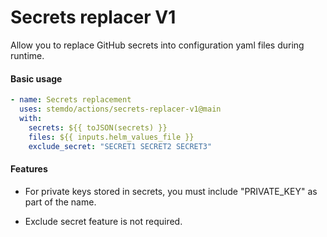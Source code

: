 # Secrets replacer V1

Allow you to replace GitHub secrets into configuration yaml files during runtime.

#### Basic usage
```yaml
- name: Secrets replacement
  uses: stemdo/actions/secrets-replacer-v1@main
  with:
    secrets: ${{ toJSON(secrets) }}
    files: ${{ inputs.helm_values_file }}
    exclude_secret: "SECRET1 SECRET2 SECRET3"
```
#### Features

- For private keys stored in secrets, you must include "PRIVATE_KEY" as part of the name. 

- Exclude secret feature is not required.
